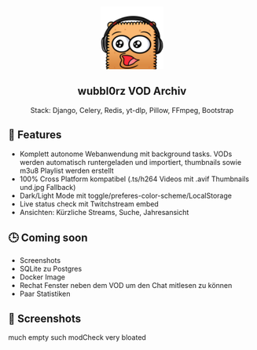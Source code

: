 <div align="center" width="100%">
    <img src="wubbl0rz_archiv/archiv/static/img/wubPog.png" width="128"/>
</div>

<div align="center" width="100%">
    <h2>wubbl0rz VOD Archiv</h2>
    <p>Stack: Django, Celery, Redis, yt-dlp, Pillow, FFmpeg, Bootstrap</p>
</div>

## 🚀 Features

* Komplett autonome Webanwendung mit background tasks. VODs werden automatisch runtergeladen und importiert, thumbnails sowie m3u8 Playlist werden erstellt
* 100% Cross Platform kompatibel (.ts/h264 Videos mit .avif Thumbnails und.jpg Fallback)
* Dark/Light Mode mit toggle/preferes-color-scheme/LocalStorage
* Live status check mit Twitchstream embed
* Ansichten: Kürzliche Streams, Suche, Jahresansicht

## 🕒 Coming soon

* Screenshots
* SQLite zu Postgres
* Docker Image
* Rechat Fenster neben dem VOD um den Chat mitlesen zu können
* Paar Statistiken

## 📸 Screenshots

much empty such modCheck very bloated
